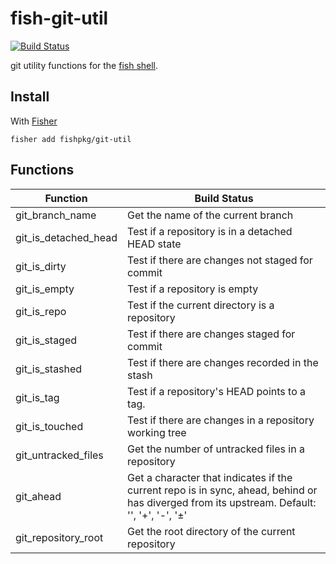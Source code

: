 # fish-git-util

[![Build Status](https://img.shields.io/travis/fisherman/git_util.svg)](https://travis-ci.org/fisherman/git_util)

git utility functions for the [fish shell](https://fishshell.com).

## Install

With [Fisher](https://github.com/jorgebucaran/fisher)

```
fisher add fishpkg/git-util
```

## Functions

| Function             | Build Status                                                                                                                               |
| -------------------- | ------------------------------------------------------------------------------------------------------------------------------------------ |
| git_branch_name      | Get the name of the current branch                                                                                                         |
| git_is_detached_head | Test if a repository is in a detached HEAD state                                                                                           |
| git_is_dirty         | Test if there are changes not staged for commit                                                                                            |
| git_is_empty         | Test if a repository is empty                                                                                                              |
| git_is_repo          | Test if the current directory is a repository                                                                                              |
| git_is_staged        | Test if there are changes staged for commit                                                                                                |
| git_is_stashed       | Test if there are changes recorded in the stash                                                                                            |
| git_is_tag           | Test if a repository's HEAD points to a tag.                                                                                               |
| git_is_touched       | Test if there are changes in a repository working tree                                                                                     |
| git_untracked_files  | Get the number of untracked files in a repository                                                                                          |
| git_ahead            | Get a character that indicates if the current repo is in sync, ahead, behind or has diverged from its upstream. Default: '', '+', '-', '±' |
| git_repository_root  | Get the root directory of the current repository                                                                                           |
